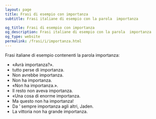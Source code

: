 ```yaml
---
layout: page
title: Frasi di esempio con importanza 
subtitle: Frasi italiane di esempio con la parola  importanza

og_title: Frasi di esempio con importanza 
og_description: Frasi italiane di esempio con la parola  importanza
og_type: website
permalink: /frasi/i/importanza.html
---
```


Frasi italiane di esempio contenenti la parola importanza:


- «Avrà importanza?».
- tutto perse di importanza.
- Non avrebbe importanza.
- Non ha importanza.
- «Non ha importanza.».
- Il resto non aveva importanza.
- «Una cosa di enorme importanza.
- Ma questo non ha importanza!
- Da ’ sempre importanza agli altri, Jaden.
- La vittoria non ha grande importanza.
